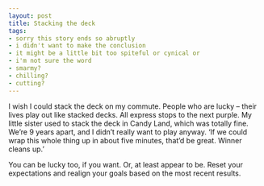 ```yaml
---
layout: post
title: Stacking the deck
tags:
- sorry this story ends so abruptly
- i didn't want to make the conclusion
- it might be a little bit too spiteful or cynical or
- i'm not sure the word
- smarmy?
- chilling?
- cutting?
---
```

I wish I could stack the deck on my commute.
People who are lucky – their lives play out like stacked decks. All express stops to the next purple.
My little sister used to stack the deck in Candy Land, which was totally fine. We’re 9 years apart, and I didn’t really want to play anyway. ‘If we could wrap this whole thing up in about five minutes, that’d be great. Winner cleans up.’

You can be lucky too, if you want. Or, at least appear to be. Reset your expectations and realign your goals based on the most recent results.
